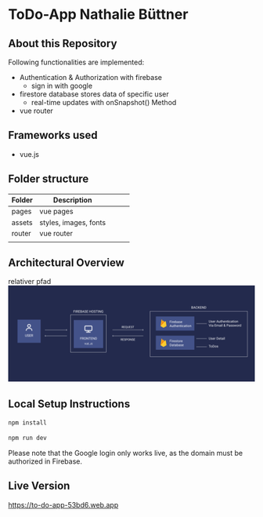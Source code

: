 # ToDo-App Nathalie Büttner

## About this Repository 
Following functionalities are implemented:
- Authentication & Authorization with firebase
    - sign in with google
- firestore database stores data of specific user
    - real-time updates with onSnapshot() Method
- vue router

## Frameworks used
- vue.js

## Folder structure
| Folder | Description           |   |   |   |
|--------|-----------------------|---|---|---|
| pages  | vue pages             |   |   |   |
| assets | styles, images, fonts |   |   |   |
| router | vue router            |   |   |   |
|        |                       |   |   |   |

## Architectural Overview

relativer pfad
![Architectural Overview](src/assets/img/todo-app_software-architecture.png)

## Local Setup Instructions
```sh
npm install
```
```sh
npm run dev
```
Please note that the Google login only works live, as the domain must be authorized in Firebase.

## Live Version
https://to-do-app-53bd6.web.app